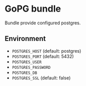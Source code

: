 # GoPG bundle

Bundle provide configured postgres.

## Environment

- `POSTGRES_HOST` (default: postgres)
- `POSTGRES_PORT` (default: 5432)
- `POSTGRES_USER`
- `POSTGRES_PASSWORD`
- `POSTGRES_DB`
- `POSTGRES_SSL` (default: false)